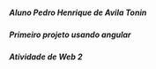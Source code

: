 ##### Aluno Pedro Henrique de Avila Tonin
##### Primeiro projeto usando angular
##### Atividade de Web 2
